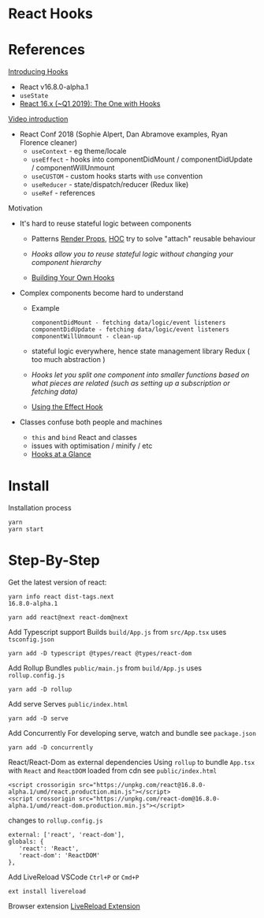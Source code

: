 # React Hooks

# References
[Introducing Hooks](https://reactjs.org/docs/hooks-intro.html)
- React v16.8.0-alpha.1
- `useState`
- [React 16.x (~Q1 2019): The One with Hooks](https://reactjs.org/blog/2018/11/27/react-16-roadmap.html#react-16x-q1-2019-the-one-with-hooks)

[Video introduction](https://www.youtube.com/watch?time_continue=4&v=dpw9EHDh2bM)
- React Conf 2018 (Sophie Alpert, Dan Abramove examples, Ryan Florence cleaner)
    - `useContext` -  eg theme/locale
    - `useEffect` -  hooks into componentDidMount / componentDidUpdate / componentWillUnmount
    - `useCUSTOM` - custom hooks starts with `use` convention
    - `useReducer` - state/dispatch/reducer (Redux like)
    - `useRef` - references 

Motivation
- It's hard to reuse stateful logic between components
    -  Patterns [Render Props](https://reactjs.org/docs/render-props.html), [HOC](https://reactjs.org/docs/higher-order-components.html) try to solve "attach" reusable behaviour

    - *Hooks allow you to reuse stateful logic without changing your component hierarchy*
    
    - [Building Your Own Hooks](https://reactjs.org/docs/hooks-custom.html)

- Complex components become hard to understand
    - Example
        ```
        componentDidMount - fetching data/logic/event listeners
        componentDidUpdate - fetching data/logic/event listeners
        componentWillUnmount - clean-up
        ```

    - stateful logic everywhere, hence state management library Redux ( too much abstraction )

    -  *Hooks let you split one component into smaller functions based on what pieces are related (such as setting up a subscription or fetching data)*

    - [Using the Effect Hook](https://reactjs.org/docs/hooks-effect.html#tip-use-multiple-effects-to-separate-concerns)

- Classes confuse both people and machines
    - `this` and `bind` React and classes
    - issues with optimisation / minify / etc
    -  [Hooks at a Glance](https://reactjs.org/docs/hooks-overview.html)

# Install
Installation process
```
yarn 
yarn start
```

# Step-By-Step
 Get the latest version of react:
 ```
 yarn info react dist-tags.next
 16.8.0-alpha.1

 yarn add react@next react-dom@next
 ```

 Add Typescript support
 Builds `build/App.js` from `src/App.tsx` uses `tsconfig.json`
 ```
 yarn add -D typescript @types/react @types/react-dom
 ```

Add Rollup
Bundles `public/main.js` from `build/App.js` uses `rollup.config.js`
```
yarn add -D rollup
```

 Add serve
 Serves `public/index.html`
 ```
 yarn add -D serve
 ```

 Add Concurrently
For developing serve, watch and bundle see `package.json`
 ```
 yarn add -D concurrently
 ```

 React/React-Dom as external dependencies
 Using `rollup` to bundle `App.tsx` with `React`  and `ReactDOM` loaded from cdn see `public/index.html`
 ```
<script crossorigin src="https://unpkg.com/react@16.8.0-alpha.1/umd/react.production.min.js"></script>
<script crossorigin src="https://unpkg.com/react-dom@16.8.0-alpha.1/umd/react-dom.production.min.js"></script>
 ```

 changes to `rollup.config.js`
 ```
 external: ['react', 'react-dom'],
 globals: {
    'react': 'React',
    'react-dom': 'ReactDOM'
},
 ```

Add LiveReload
VSCode `Ctrl+P` or `Cmd+P` 
```
ext install livereload
```
Browser extension [LiveReload Extension](http://livereload.com/extensions/)

